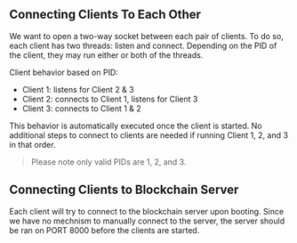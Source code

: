 ## Connecting Clients To Each Other

We want to open a two-way socket between each pair of clients. To do so, each client has two threads: listen and connect. Depending on the PID of the client, they may run either or both of the threads.

Client behavior based on PID:
- Client 1: listens for Client 2 & 3
- Client 2: connects to Client 1, listens for Client 3
- Client 3: connects to Client 1 & 2

This behavior is automatically executed once the client is started. No additional steps to connect to clients are needed if running Client 1, 2, and 3 in that order.
> Please note only valid PIDs are 1, 2, and 3.   

## Connecting Clients to Blockchain Server

Each client will try to connect to the blockchain server upon booting. Since we have no mechnism to manually connect to the server, the server should be ran on PORT 8000 before the clients are started. 